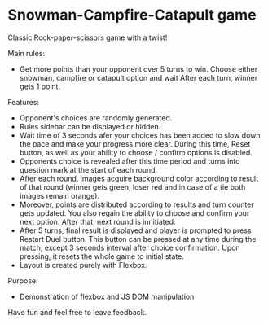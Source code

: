 # Snowman-Campfire-Catapult game

Classic Rock-paper-scissors game with a twist!

Main rules:
- Get more points than your opponent over 5 turns to win. Choose either snowman, campfire or catapult option and wait After each turn, winner gets 1 point.

Features:
- Opponent's choices are randomly generated.
- Rules sidebar can be displayed or hidden.
- Wait time of 3 seconds afer your choices has been added to slow down the pace and make your progress more clear. During this time, Reset button, as well as your ability to choose / confirm options is disabled.
- Opponents choice is revealed after this time period and turns into question mark at the start of each round.
- After each round, images acquire background color according to result of that round (winner gets green, loser red and in case of a tie both images remain orange).
- Moreover, points are distributed according to results and turn counter gets updated. You also regain the ability to choose and confirm your next option. After that, next round is innitiated.
- After 5 turns, final result is displayed and player is prompted to press Restart Duel button. This button can be pressed at any time during the match, except 3 seconds interval after choice confirmation. Upon pressing, it resets the whole game to initial state.
- Layout is created purely with Flexbox.

Purpose:
- Demonstration of flexbox and JS DOM manipulation

Have fun and feel free to leave feedback.
